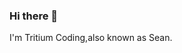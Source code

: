 ### Hi there 👋

I'm Tritium Coding,also known as Sean.

<!--
**superseanabc/superseanabc** is a ✨ _special_ ✨ repository because its `README.md` (this file) appears on your GitHub profile.

### Here are some ideas I'm working on:

- school blog
- (to be announced)
-->
